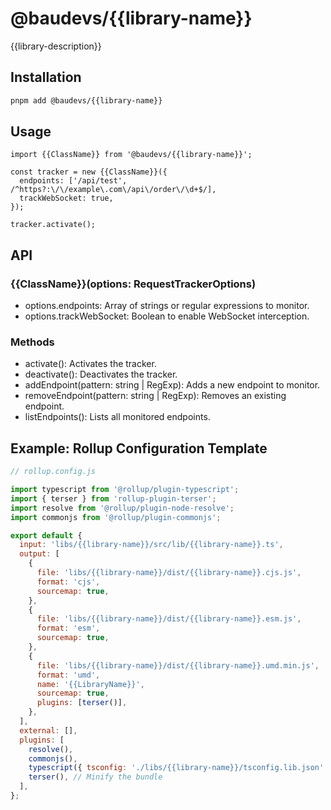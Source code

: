 # @baudevs/{{library-name}}

{{library-description}}

## Installation

```bash
pnpm add @baudevs/{{library-name}}
```

## Usage

```tsx
import {{ClassName}} from '@baudevs/{{library-name}}';

const tracker = new {{ClassName}}({
  endpoints: ['/api/test', /^https?:\/\/example\.com\/api\/order\/\d+$/],
  trackWebSocket: true,
});

tracker.activate();
```

## API

### **{{ClassName}}(options: RequestTrackerOptions)**

- options.endpoints: Array of strings or regular expressions to monitor.
- options.trackWebSocket: Boolean to enable WebSocket interception.

### Methods

- activate(): Activates the tracker.
- deactivate(): Deactivates the tracker.
- addEndpoint(pattern: string | RegExp): Adds a new endpoint to monitor.
- removeEndpoint(pattern: string | RegExp): Removes an existing endpoint.
- listEndpoints(): Lists all monitored endpoints.

## **Example: Rollup Configuration Template**

```javascript
// rollup.config.js

import typescript from '@rollup/plugin-typescript';
import { terser } from 'rollup-plugin-terser';
import resolve from '@rollup/plugin-node-resolve';
import commonjs from '@rollup/plugin-commonjs';

export default {
  input: 'libs/{{library-name}}/src/lib/{{library-name}}.ts',
  output: [
    {
      file: 'libs/{{library-name}}/dist/{{library-name}}.cjs.js',
      format: 'cjs',
      sourcemap: true,
    },
    {
      file: 'libs/{{library-name}}/dist/{{library-name}}.esm.js',
      format: 'esm',
      sourcemap: true,
    },
    {
      file: 'libs/{{library-name}}/dist/{{library-name}}.umd.min.js',
      format: 'umd',
      name: '{{LibraryName}}',
      sourcemap: true,
      plugins: [terser()],
    },
  ],
  external: [],
  plugins: [
    resolve(),
    commonjs(),
    typescript({ tsconfig: './libs/{{library-name}}/tsconfig.lib.json' }),
    terser(), // Minify the bundle
  ],
};
```
